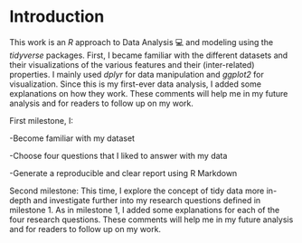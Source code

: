 
Introduction
=================================

This work is an *R* approach to Data Analysis 💻 and modeling using the *tidyverse* packages. First, I became familiar with the different datasets and their visualizations of the various features and their (inter-related) properties. I mainly used *dplyr* for data manipulation and *ggplot2* for visualization. Since this is my first-ever data analysis, I added some explanations on how they work. These comments will help me in my future analysis and for readers to follow up on my work.

First milestone, I:

-Become familiar with my dataset

-Choose four questions that I liked to answer with my data

-Generate a reproducible and clear report using R Markdown

Second milestone: 
This time, I explore the concept of tidy data more in-depth and investigate further into my research questions defined in milestone 1. As in milestone 1, I added some explanations for each of the four research questions. These comments will help me in my future analysis and for readers to follow up on my work.
